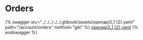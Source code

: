 # Orders

{% swagger src="../../../../../.gitbook/assets/openapi3_1 (2).yaml" path="/account/orders" method="get" %}
[openapi3_1 (2).yaml](<../../../../../.gitbook/assets/openapi3_1 (2).yaml>)
{% endswagger %}

